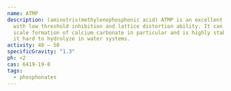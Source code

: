 ```yaml
---
name: ATMP
description: (aminotris(methylenephosphonic acid) ATMP is an excellent chelator,
  with low threshold inhibition and lattice distortion ability. It can prevent
  scale formation of calcium carbonate in particular and is highly stable making
  it hard to hydrolyze in water systems.
activity: 48 – 50
specificGravity: "1.3"
ph: <2
cas: 6419-19-8
tags:
  - phosphonates
---
```

